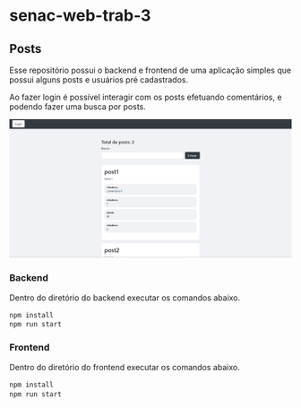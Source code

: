 # senac-web-trab-3

## Posts

Esse repositório possui o backend e frontend de uma aplicação simples que possui alguns posts e usuários pré cadastrados.

Ao fazer login é possível interagir com os posts efetuando comentários, e podendo fazer uma busca por posts.

![image info](./assets/print.png)


### Backend
Dentro do diretório do backend executar os comandos abaixo.

```bash
npm install
npm run start
```

### Frontend
Dentro do diretório do frontend executar os comandos abaixo.

```bash
npm install
npm run start
```